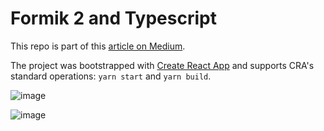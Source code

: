 # Formik 2 and Typescript
This repo is part of this [article on Medium](https://freddixx.medium.com/master-forms-in-react-with-formik-2-and-typescript-fed3b89f03).


The project was bootstrapped with [Create React App](https://github.com/facebook/create-react-app) and supports CRA's standard operations: `yarn start` and `yarn build`.

![image](https://user-images.githubusercontent.com/1607909/109731640-ebcb4480-7bbb-11eb-94a6-df56d21fb3b4.png)

![image](https://user-images.githubusercontent.com/1607909/109731653-f2f25280-7bbb-11eb-9420-d3c386279803.png)
